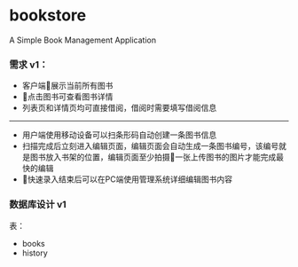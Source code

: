 # bookstore
A Simple Book Management Application

### 需求 v1：
- 客户端展示当前所有图书
- 点击图书可查看图书详情
- 列表页和详情页均可直接借阅，借阅时需要填写借阅信息
---
- 用户端使用移动设备可以扫条形码自动创建一条图书信息
- 扫描完成后立刻进入编辑页面，编辑页面会自动生成一条图书编号，该编号就是图书放入书架的位置，编辑页面至少拍摄一张上传图书的图片才能完成最快的编辑
- 快速录入结束后可以在PC端使用管理系统详细编辑图书内容

### 数据库设计 v1
表：
- books 
- history